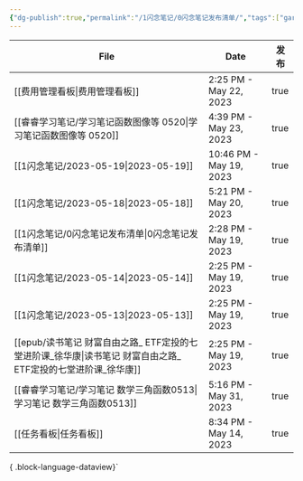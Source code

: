 ```yaml
---
{"dg-publish":true,"permalink":"/1闪念笔记/0闪念笔记发布清单/","tags":["gardenEntry"]}
---
```


| File                                                                   | Date                    | 发布   |
| ---------------------------------------------------------------------- | ----------------------- | ---- |
| [[费用管理看板\|费用管理看板]]                                                  | 2:25 PM - May 22, 2023  | true |
| [[睿睿学习笔记/学习笔记函数图像等 0520\|学习笔记函数图像等 0520]]                           | 4:39 PM - May 23, 2023  | true |
| [[1闪念笔记/2023-05-19\|2023-05-19]]                                    | 10:46 PM - May 19, 2023 | true |
| [[1闪念笔记/2023-05-18\|2023-05-18]]                                    | 5:21 PM - May 20, 2023  | true |
| [[1闪念笔记/0闪念笔记发布清单\|0闪念笔记发布清单]]                                      | 2:28 PM - May 19, 2023  | true |
| [[1闪念笔记/2023-05-14\|2023-05-14]]                                    | 2:25 PM - May 19, 2023  | true |
| [[1闪念笔记/2023-05-13\|2023-05-13]]                                    | 2:25 PM - May 19, 2023  | true |
| [[epub/读书笔记 财富自由之路_ ETF定投的七堂进阶课_徐华康\|读书笔记 财富自由之路_ ETF定投的七堂进阶课_徐华康]] | 2:25 PM - May 19, 2023  | true |
| [[睿睿学习笔记/学习笔记 数学三角函数0513\|学习笔记 数学三角函数0513]]                         | 5:16 PM - May 31, 2023  | true |
| [[任务看板\|任务看板]]                                                      | 8:34 PM - May 14, 2023  | true |

{ .block-language-dataview}`

